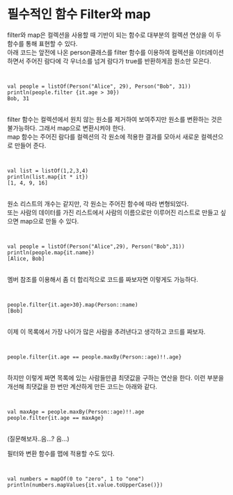 # 필수적인 함수 Filter와 map

filter와 map은 컬렉션을 사용할 때 기반이 되는 함수로 대부분의 컬렉션 연상을 이 두 함수를 통해 표현할 수 있다.   
아래 코드는 앞전에 나온 person클래스를 filter 함수를 이용하여 컬렉션을 이터레이션하면서 주어진 람다에 각 우너소를 넘겨 람다가 true를 반환하게끔 원소만 모은다.
<code>
<pre>
val people = listOf(Person("Alice", 29), Person("Bob", 31))
println(people.filter {it.age > 30})
Bob, 31
</code>
</pre>
filter 함수는 컬렉션에서 원치 않는 원소를 제거하여 보여주지만 원소를 변환하는 것은 불가능하다. 그래서 map으로 변환시켜야 한다.   
map 함수는 주어진 람다를 컬렉션의 각 원소에 적용한 결과를 모아서 새로운 컬렉션으로 만들어 준다.
<code>
<pre>
val list = listOf(1,2,3,4)
println(list.map{it * it})
[1, 4, 9, 16]
</code>
</pre>
원소 리스트의 개수는 같지만, 각 원소는 주어진 함수에 따라 변형되었다.   
또는 사람의 데이터를 가진 리스트에서 사람의 이름으로만 이루어진 리스트로 만들고 싶으면 map으로 만들 수 있다.
<code>
<pre>
val people = listOf(Person("Alice",29), Person("Bob",31))
println(people.map{it.name})
[Alice, Bob]
</code>
</pre>
멤버 참조를 이용해서 좀 더 합리적으로 코드를 짜보자면 이렇게도 가능하다.
<code>
<pre>
people.filter{it.age>30}.map(Person::name)
[Bob]
</code>
</pre>
이제 이 목록에서 가장 나이가 많은 사람을 추려낸다고 생각하고 코드를 짜보자.
<code>
<pre>
people.filter{it.age == people.maxBy(Person::age)!!.age}
</code>
</pre>
하지만 이렇게 짜면 목록에 있는 사람들만큼 최댓값을 구하는 연산을 한다. 이런 부분을 개선해 최댓값을 한 번만 계산하게 만든 코드는 아래와 같다.
<code>
<pre>
val maxAge = people.maxBy(Person::age)!!.age
people.filter{it.age == maxAge}
</code>
</pre>
(질문해보자..음...? 음...)

필터와 변환 함수를 맵에 적용할 수도 있다.
<code>
<pre>
val numbers = mapOf(0 to "zero", 1 to "one")
println(numbers.mapValues{it.value.toUpperCase()})
</code>
</pre>
